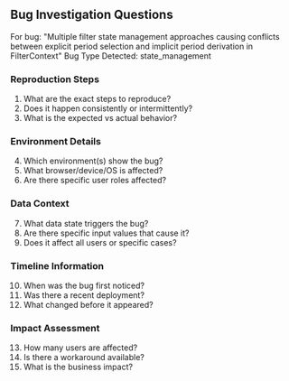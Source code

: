 ## Bug Investigation Questions

For bug: "Multiple filter state management approaches causing conflicts between explicit period selection and implicit period derivation in FilterContext"
Bug Type Detected: state_management

### Reproduction Steps
1. What are the exact steps to reproduce?
2. Does it happen consistently or intermittently?
3. What is the expected vs actual behavior?

### Environment Details
4. Which environment(s) show the bug?
5. What browser/device/OS is affected?
6. Are there specific user roles affected?

### Data Context
7. What data state triggers the bug?
8. Are there specific input values that cause it?
9. Does it affect all users or specific cases?

### Timeline Information
10. When was the bug first noticed?
11. Was there a recent deployment?
12. What changed before it appeared?

### Impact Assessment
13. How many users are affected?
14. Is there a workaround available?
15. What is the business impact?